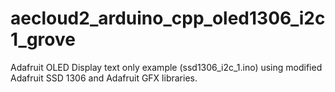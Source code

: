 # aecloud2_arduino_cpp_oled1306_i2c1_grove
Adafruit OLED Display text only example (ssd1306_i2c_1.ino) using modified Adafruit SSD 1306 and Adafruit GFX libraries.
